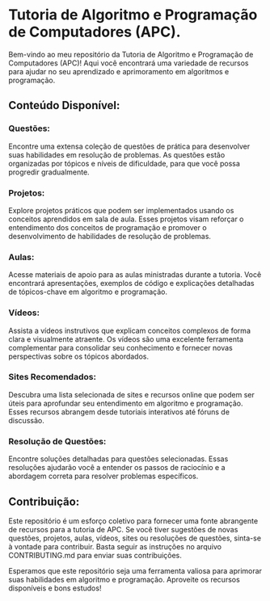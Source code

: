 # Tutoria de Algoritmo e Programação de Computadores (APC).

Bem-vindo ao meu repositório da Tutoria de Algoritmo e Programação de Computadores (APC)! Aqui você encontrará uma variedade de recursos para ajudar no seu aprendizado e aprimoramento em algoritmos e programação.

## Conteúdo Disponível:

### Questões:
Encontre uma extensa coleção de questões de prática para desenvolver suas habilidades em resolução de problemas. As questões estão organizadas por tópicos e níveis de dificuldade, para que você possa progredir gradualmente.

### Projetos: 
Explore projetos práticos que podem ser implementados usando os conceitos aprendidos em sala de aula. Esses projetos visam reforçar o entendimento dos conceitos de programação e promover o desenvolvimento de habilidades de resolução de problemas.

### Aulas: 
Acesse materiais de apoio para as aulas ministradas durante a tutoria. Você encontrará apresentações, exemplos de código e explicações detalhadas de tópicos-chave em algoritmo e programação.

### Vídeos: 
Assista a vídeos instrutivos que explicam conceitos complexos de forma clara e visualmente atraente. Os vídeos são uma excelente ferramenta complementar para consolidar seu conhecimento e fornecer novas perspectivas sobre os tópicos abordados.

### Sites Recomendados: 
Descubra uma lista selecionada de sites e recursos online que podem ser úteis para aprofundar seu entendimento em algoritmo e programação. Esses recursos abrangem desde tutoriais interativos até fóruns de discussão.

### Resolução de Questões: 
Encontre soluções detalhadas para questões selecionadas. Essas resoluções ajudarão você a entender os passos de raciocínio e a abordagem correta para resolver problemas específicos.

## Contribuição:

Este repositório é um esforço coletivo para fornecer uma fonte abrangente de recursos para a tutoria de APC. Se você tiver sugestões de novas questões, projetos, aulas, vídeos, sites ou resoluções de questões, sinta-se à vontade para contribuir. Basta seguir as instruções no arquivo CONTRIBUTING.md para enviar suas contribuições.

Esperamos que este repositório seja uma ferramenta valiosa para aprimorar suas habilidades em algoritmo e programação. Aproveite os recursos disponíveis e bons estudos!
